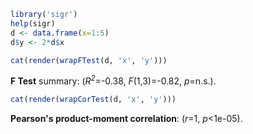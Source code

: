 ``` r
library('sigr')
help(sigr)
d <- data.frame(x=1:5)
d$y <- 2*d$x
```

``` r
cat(render(wrapFTest(d, 'x', 'y')))
```

**F Test** summary: (<i>R<sup>2</sup></i>=-0.38, *F*(1,3)=-0.82, *p*=n.s.).

``` r
cat(render(wrapCorTest(d, 'x', 'y')))
```

**Pearson's product-moment correlation**: (*r*=1, *p*&lt;1e-05).
